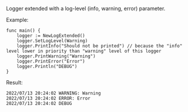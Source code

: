 Logger extended with a log-level (info, warning, error) parameter.


Example:
```
func main() {
	logger := NewLogExtended()
	logger.SetLogLevel(Warning)
	logger.PrintInfo("Should not be printed") // because the "info" level lower in priority than "warning" level of this logger
	logger.PrintWarning("Warning")
	logger.PrintError("Error")
	logger.Println("DEBUG")
}
```

Result:
```
2022/07/13 20:24:02 WARNING: Warning
2022/07/13 20:24:02 ERROR: Error
2022/07/13 20:24:02 DEBUG
```
